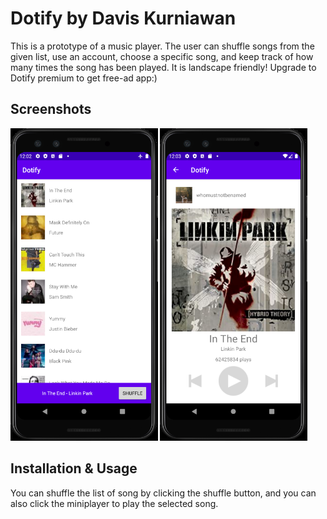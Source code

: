 # Dotify by Davis Kurniawan

This is a prototype of a music player. The user can shuffle songs from
the given list, use an account, choose a specific song, and keep track
of how many times the song has been played. It is landscape friendly!
Upgrade to Dotify premium to get free-ad app:)

## Screenshots
<img src="./Dotify v4.0.png" alt="Screenshot of the app" height="500"/>
<img src="./Dotify v4.0 Music Player.png" alt="Screenshot of the app" height="500"/>

## Installation & Usage
You can shuffle the list of song by clicking the shuffle button, and
you can also click the miniplayer to play the selected song.
